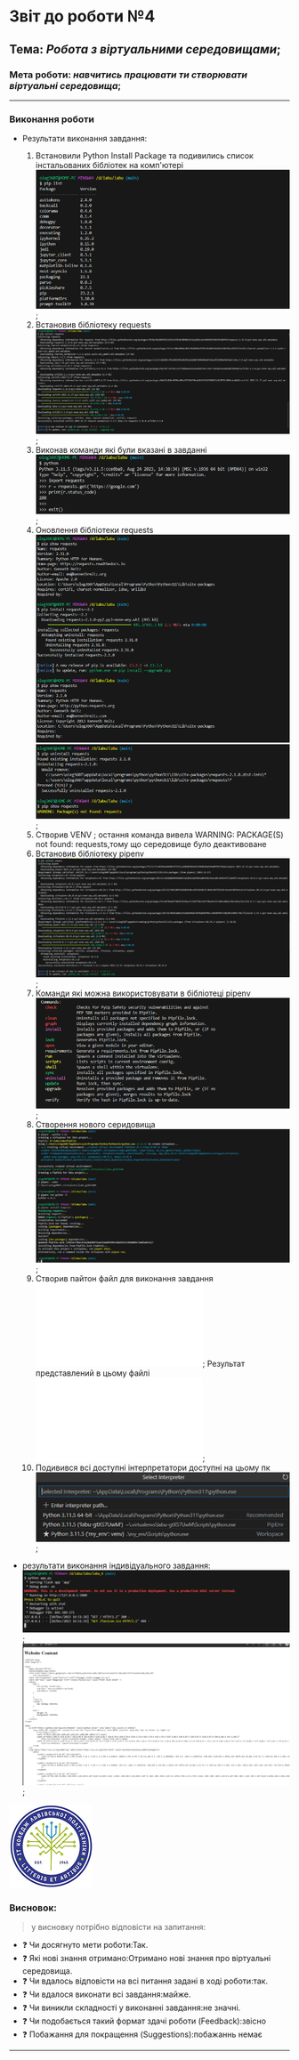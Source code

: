 # Звіт до роботи №4
## Тема: _Робота з віртуальними середовищами_;
### Мета роботи: _навчитись працювати ти створювати віртуальні середовища_;
---
### Виконання роботи
- Результати виконання завдання:
    1. Встановили Python Install Package та подивились список інстальованих бібліотек на комп'ютері ![](/laba_4/pictures/Screenshot_1.png);
    1. Встановив бібліотеку requests ![](/laba_4/pictures/Screenshot_2.png);
    1. Виконав команди які були вказані в завданні ![](/laba_4/pictures/Screenshot_3.png);
    1. Оновлення бібліотеки requests ![](/laba_4/pictures/Screenshot_4.png) ![](/laba_4/pictures/Screenshot_5.png);
    1. Створив VENV [](/laba_4/pictures/Screenshot_6.png);
    остання команда вивела WARNING: PACKAGE(S) not found: requests,тому що середовище було деактивоване
    1. Встановив бібліотеку pipenv ![](/laba_4/pictures/Screenshot_7.png);
    1. Команди які можна використовувати в бібліотеці pipenv ![](/laba_4/pictures/Screenshot_8.png);
    1. Створення нового серидовища ![](/laba_4/pictures/Screenshot_9.png);
    1. Створив пайтон файл для виконання завдання![](/laba_4/req.py);
    Результат представлений в цьому файлі ![](/laba_4/321.txt);
    1. Подивився всі доступні інтерпретатори доступні на цьому пк![](/laba_4/pictures/Screenshot_10.png);
    

 - результати виконання індивідуального завдання:
 ![](/laba_4/pictures/Screenshot_11.png);
 ![](/laba_4/pictures/Screenshot_12.png);

![alt text](https://github.com/BobasB/it_college/raw/main/reports/pictures/logo-lit.jpg "ІТ Коледж")




### Висновок: 
> у висновку потрібно відповісти на запитання:
- :question: Чи досягнуто мети роботи:Так.
- :question: Які нові знання отримано:Отримано нові знання про віртуальні середовища.
- :question: Чи вдалось відповісти на всі питання задані в ході роботи:так.
- :question: Чи вдалося виконати всі завдання:майже.
- :question: Чи виникли складності у виконанні завдання:не значні.
- :question: Чи подобається такий формат здачі роботи (Feedback):звісно
- :question: Побажання для покращення (Suggestions):побажаннь немає
---